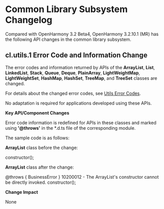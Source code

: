 # Common Library Subsystem Changelog

Compared with OpenHarmony 3.2 Beta4, OpenHarmony 3.2.10.1 (MR) has the following API changes in the common library subsystem.

## cl.utils.1 Error Code and Information Change

The error codes and information returned by APIs of the **ArrayList**, **List**, **LinkedList**, **Stack**, **Queue**, **Deque**, **PlainArray**, **LightWeightMap**, **LightWeightSet**, **HashMap**, **HashSet**, **TreeMap**, and **TreeSet** classes are changed.

For details about the changed error codes, see [Utils Error Codes](../../../application-dev/reference/errorcodes/errorcode-utils.md).

No adaptation is required for applications developed using these APIs.

**Key API/Component Changes**

Error code information is redefined for APIs in these classes and marked using **'@throws'** in the *.d.ts file of the corresponding module.

The sample code is as follows:

**ArrayList** class before the change:

constructor();

**ArrayList** class after the change:

@throws { BusinessError } 10200012 - The ArrayList's constructor cannot be directly invoked.
constructor();

**Change Impact**

None
